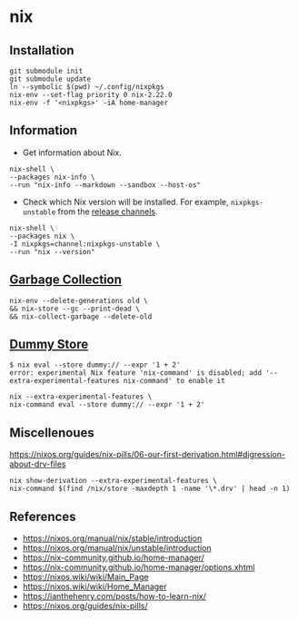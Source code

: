 # nix

## Installation

```shell
git submodule init
git submodule update
ln --symbolic $(pwd) ~/.config/nixpkgs
nix-env --set-flag priority 0 nix-2.22.0
nix-env -f '<nixpkgs>' -iA home-manager
```

## Information

- Get information about Nix.

```shell
nix-shell \
--packages nix-info \
--run "nix-info --markdown --sandbox --host-os"
```

- Check which Nix version will be installed. For example, `nixpkgs-unstable` from the [release channels](http://channels.nixos.org/).

```shell
nix-shell \
--packages nix \
-I nixpkgs=channel:nixpkgs-unstable \
--run "nix --version"
```

## [Garbage Collection](https://nixos.org/manual/nix/stable/package-management/garbage-collection)

```shell
nix-env --delete-generations old \
&& nix-store --gc --print-dead \
&& nix-collect-garbage --delete-old
```

## [Dummy Store](https://nixos.org/manual/nix/stable/store/types/dummy-store)

```console
$ nix eval --store dummy:// --expr '1 + 2'
error: experimental Nix feature 'nix-command' is disabled; add '--extra-experimental-features nix-command' to enable it
```

```shell
nix --extra-experimental-features \
nix-command eval --store dummy:// --expr '1 + 2'
```

## Miscellenoues

<https://nixos.org/guides/nix-pills/06-our-first-derivation.html#digression-about-drv-files>

```shell
nix show-derivation --extra-experimental-features \
nix-command $(find /nix/store -maxdepth 1 -name '\*.drv' | head -n 1)
```

## References

- <https://nixos.org/manual/nix/stable/introduction>
- <https://nixos.org/manual/nix/unstable/introduction>
- <https://nix-community.github.io/home-manager/>
- <https://nix-community.github.io/home-manager/options.xhtml>
- <https://nixos.wiki/wiki/Main_Page>
- <https://nixos.wiki/wiki/Home_Manager>
- <https://ianthehenry.com/posts/how-to-learn-nix/>
- <https://nixos.org/guides/nix-pills/>
